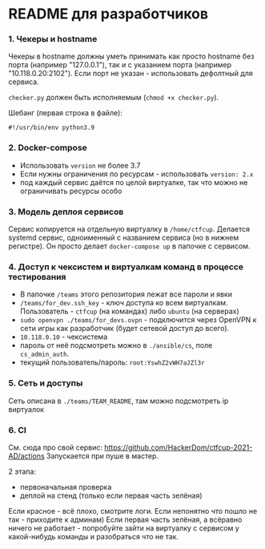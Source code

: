# README для разработчиков

### 1. Чекеры и hostname
Чекеры в hostname должны уметь принимать как просто hostname без порта (например "127.0.0.1"), так и с указанием порта (например "10.118.0.20:2102").
Если порт не указан - использовать дефолтный для сервиса.

`checker.py` должен быть исполняемым (`chmod +x checker.py`).

Шебанг (первая строка в файле):
```
#!/usr/bin/env python3.9
```

### 2. Docker-compose

* Использовать `version` не более 3.7
* Если нужны ограничения по ресурсам - использовать `version: 2.x`
* под каждый сервис даётся по целой виртуалке, так что можно не ограничивать ресурсы особо

### 3. Модель деплоя сервисов
Сервис копируется на отдельную виртуалку в `/home/ctfcup`.
Делается systemd сервис, одноименный с названием сервиса (но в нижнем регистре).
Он просто делает `docker-compose up` в папочке с сервисом.

### 4. Доступ к чексистем и виртуалкам команд в процессе тестирования

* В папочке `/teams` этого репозитория лежат все пароли и явки
* `/teams/for_dev.ssh_key` - ключ доступа ко всем виртуалкам. Пользователь - `ctfcup` (на командах) либо `ubuntu` (на серверах)
* `sudo openvpn ./teams/for_devs.ovpn` - подключится через OpenVPN к сети игры как разработчик (будет сетевой доступ до всего).
* `10.118.0.10` - чексистема
* пароль от неё подсмотреть можно в `./ansible/cs`, поле `cs_admin_auth`.
* текущий пользователь/пароль: `root:YswhZ2vWH7aJZl3r`

### 5. Сеть и доступы
Сеть описана в `./teams/TEAM_README`, там можно подсмотреть ip виртуалок

### 6. CI
См. сюда про свой сервис: https://github.com/HackerDom/ctfcup-2021-AD/actions
Запускается при пуше в мастер.

2 этапа:
* первоначальная проверка
* деплой на стенд (только если первая часть зелёная)

Если красное - всё плохо, смотрите логи. Если непонятно что пошло не так - приходите к админам)
Если первая часть зелёная, а всёравно ничего не работает - попробуйте зайти на виртуалку с сервисом у какой-нибудь команды и разобраться что не так.
